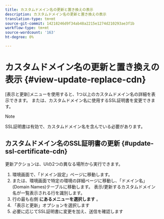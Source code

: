 ```yaml
---
title: カスタムドメイン名の更新と置き換えの表示
description: カスタムドメイン名の更新と置き換えの表示
translation-type: tm+mt
source-git-commit: 14218246d9f34ab48a2215e1274d210293ae3f1b
workflow-type: tm+mt
source-wordcount: '163'
ht-degree: 0%

---
```



# カスタムドメイン名の更新と置き換えの表示  {#view-update-replace-cdn}

[表示と更新]メニューを使用すると、1つ以上のカスタムドメイン名の詳細を表示できます。
または、カスタムドメイン名に使用するSSL証明書を変更できます。

>[!NOTE]
>SSL証明書は有効で、カスタムドメイン名を含んでいる必要があります。

## カスタムドメイン名のSSL証明書の更新 {#update-ssl-certificate-cdn}

更新アクションは、UIの2つの異なる場所から実行できます。

1. 環境画面で、「ドメイン設定」ページに移動します。
1. または、環境画面で特定の環境の詳細ページに移動し、「ドメイン名」(Domain Names)テーブルに移動します。
表示/更新するカスタムドメイン名が一覧表示される行を識別します。
1. 行の最も右側 **にあるメニューを選択します** 。
1. 「表示と更新」オプションを選択します
1. 必要に応じてSSL証明書に変更を加え、送信を確認します

